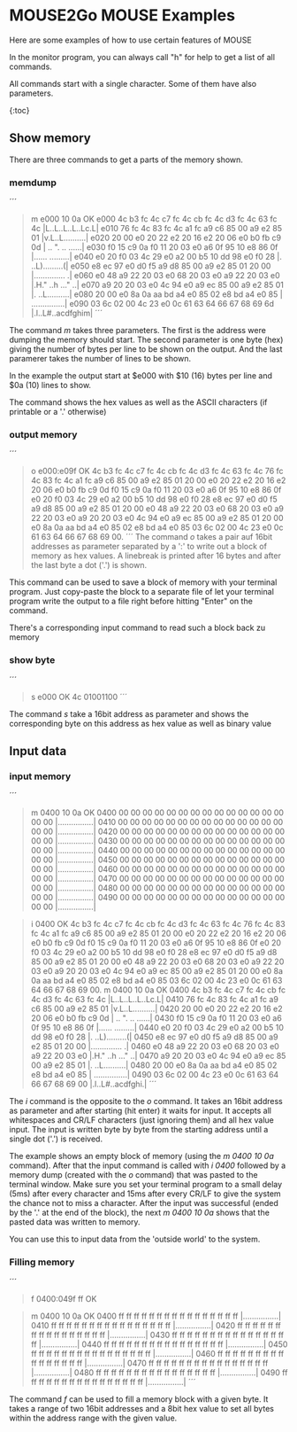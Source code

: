 # MOUSE2Go MOUSE Examples

Here are some examples of how to use certain features of MOUSE

In the monitor program, you can always call "h" for help to get a list of all commands.

All commands start with a single character. Some of them have also parameters.

{:toc}

## Show memory

There are three commands to get a parts of the memory shown.

### memdump

´´´
>m e000 10 0a OK
e000 4c b3 fc 4c c7 fc 4c cb fc 4c d3 fc 4c 63 fc 4c |L..L..L..L..Lc.L|
e010 76 fc 4c 83 fc 4c a1 fc a9 c6 85 00 a9 e2 85 01 |v.L..L..........|
e020 20 00 e0 20 22 e2 20 16 e2 20 06 e0 b0 fb c9 0d | .. ". .. ......|
e030 f0 15 c9 0a f0 11 20 03 e0 a6 0f 95 10 e8 86 0f |...... .........|
e040 e0 20 f0 03 4c 29 e0 a2 00 b5 10 dd 98 e0 f0 28 |. ..L).........(|
e050 e8 ec 97 e0 d0 f5 a9 d8 85 00 a9 e2 85 01 20 00 |.............. .|
e060 e0 48 a9 22 20 03 e0 68 20 03 e0 a9 22 20 03 e0 |.H." ..h ..." ..|
e070 a9 20 20 03 e0 4c 94 e0 a9 ec 85 00 a9 e2 85 01 |.  ..L..........|
e080 20 00 e0 8a 0a aa bd a4 e0 85 02 e8 bd a4 e0 85 | ...............|
e090 03 6c 02 00 4c 23 e0 0c 61 63 64 66 67 68 69 6d |.l..L#..acdfghim|
´´´

The command _m_ takes three parameters. The first is the address were dumping the memory should start. The second parameter is one byte (hex) giving the number of bytes per line to be shown on the output. And the last paramerer takes the number of lines to be shown. 

In the example the output start at $e000 with $10 (16) bytes per line and $0a (10) lines to show. 

The command shows the hex values as well as the ASCII characters (if printable or a '.' otherwise)

### output memory 

´´´
>o e000:e09f OK
4c b3 fc 4c c7 fc 4c cb fc 4c d3 fc 4c 63 fc 4c 
76 fc 4c 83 fc 4c a1 fc a9 c6 85 00 a9 e2 85 01 
20 00 e0 20 22 e2 20 16 e2 20 06 e0 b0 fb c9 0d 
f0 15 c9 0a f0 11 20 03 e0 a6 0f 95 10 e8 86 0f 
e0 20 f0 03 4c 29 e0 a2 00 b5 10 dd 98 e0 f0 28 
e8 ec 97 e0 d0 f5 a9 d8 85 00 a9 e2 85 01 20 00 
e0 48 a9 22 20 03 e0 68 20 03 e0 a9 22 20 03 e0 
a9 20 20 03 e0 4c 94 e0 a9 ec 85 00 a9 e2 85 01 
20 00 e0 8a 0a aa bd a4 e0 85 02 e8 bd a4 e0 85 
03 6c 02 00 4c 23 e0 0c 61 63 64 66 67 68 69 00.
´´´
The command _o_ takes a pair auf 16bit addresses as parameter separated by a ':' to write out a block of memory as hex values.
A linebreak is printed after 16 bytes and after the last byte a dot ('.') is shown. 

This command can be used to save a block of memory with your terminal program. Just copy-paste the block to a separate file of let your terminal program write the output to a file right before hitting "Enter" on the command.

There's a corresponding input command to read such a block back zu memory 

### show byte

´´´
>s e000 OK
4c 01001100
´´´

The command _s_ take a 16bit address as parameter and shows the corresponding byte on this address as hex value as well as binary value

## Input data

### input memory

´´´
>m 0400 10 0a OK
0400 00 00 00 00 00 00 00 00 00 00 00 00 00 00 00 00 |................|
0410 00 00 00 00 00 00 00 00 00 00 00 00 00 00 00 00 |................|
0420 00 00 00 00 00 00 00 00 00 00 00 00 00 00 00 00 |................|
0430 00 00 00 00 00 00 00 00 00 00 00 00 00 00 00 00 |................|
0440 00 00 00 00 00 00 00 00 00 00 00 00 00 00 00 00 |................|
0450 00 00 00 00 00 00 00 00 00 00 00 00 00 00 00 00 |................|
0460 00 00 00 00 00 00 00 00 00 00 00 00 00 00 00 00 |................|
0470 00 00 00 00 00 00 00 00 00 00 00 00 00 00 00 00 |................|
0480 00 00 00 00 00 00 00 00 00 00 00 00 00 00 00 00 |................|
0490 00 00 00 00 00 00 00 00 00 00 00 00 00 00 00 00 |................|

>i 0400 OK
4c b3 fc 4c c7 fc 4c cb fc 4c d3 fc 4c 63 fc 4c 
76 fc 4c 83 fc 4c a1 fc a9 c6 85 00 a9 e2 85 01 
20 00 e0 20 22 e2 20 16 e2 20 06 e0 b0 fb c9 0d 
f0 15 c9 0a f0 11 20 03 e0 a6 0f 95 10 e8 86 0f 
e0 20 f0 03 4c 29 e0 a2 00 b5 10 dd 98 e0 f0 28 
e8 ec 97 e0 d0 f5 a9 d8 85 00 a9 e2 85 01 20 00 
e0 48 a9 22 20 03 e0 68 20 03 e0 a9 22 20 03 e0 
a9 20 20 03 e0 4c 94 e0 a9 ec 85 00 a9 e2 85 01 
20 00 e0 8a 0a aa bd a4 e0 85 02 e8 bd a4 e0 85 
03 6c 02 00 4c 23 e0 0c 61 63 64 66 67 68 69 00.
>m 0400 10 0a OK
0400 4c b3 fc 4c c7 fc 4c cb fc 4c d3 fc 4c 63 fc 4c |L..L..L..L..Lc.L|
0410 76 fc 4c 83 fc 4c a1 fc a9 c6 85 00 a9 e2 85 01 |v.L..L..........|
0420 20 00 e0 20 22 e2 20 16 e2 20 06 e0 b0 fb c9 0d | .. ". .. ......|
0430 f0 15 c9 0a f0 11 20 03 e0 a6 0f 95 10 e8 86 0f |...... .........|
0440 e0 20 f0 03 4c 29 e0 a2 00 b5 10 dd 98 e0 f0 28 |. ..L).........(|
0450 e8 ec 97 e0 d0 f5 a9 d8 85 00 a9 e2 85 01 20 00 |.............. .|
0460 e0 48 a9 22 20 03 e0 68 20 03 e0 a9 22 20 03 e0 |.H." ..h ..." ..|
0470 a9 20 20 03 e0 4c 94 e0 a9 ec 85 00 a9 e2 85 01 |.  ..L..........|
0480 20 00 e0 8a 0a aa bd a4 e0 85 02 e8 bd a4 e0 85 | ...............|
0490 03 6c 02 00 4c 23 e0 0c 61 63 64 66 67 68 69 00 |.l..L#..acdfghi.|
´´´

The _i_ command is the opposite to the _o_ command. It takes an 16bit address as parameter and after starting (hit enter) it waits for input. It accepts all whitespaces and CR/LF characters (just ignoring them) and all hex value input. The input is written byte by byte from the starting address until a single dot ('.') is received.

The example shows an empty block of memory (using the _m 0400 10 0a_ command). After that the input command is called with _i 0400_ followed by a memory dump (created with the _o_ command) that was pasted to the terminal window. Make sure you set your terminal program to a small delay (5ms) after every character and 15ms after every CR/LF to give the system the chance not to miss a character. 
After the input was successful (ended by the '.' at the end of the block), the next _m 0400 10 0a_ shows that the pasted data was written to memory.

You can use this to input data from the 'outside world' to the system.

### Filling memory

´´´
>f 0400:049f ff OK

>m 0400 10 0a OK
0400 ff ff ff ff ff ff ff ff ff ff ff ff ff ff ff ff |................|
0410 ff ff ff ff ff ff ff ff ff ff ff ff ff ff ff ff |................|
0420 ff ff ff ff ff ff ff ff ff ff ff ff ff ff ff ff |................|
0430 ff ff ff ff ff ff ff ff ff ff ff ff ff ff ff ff |................|
0440 ff ff ff ff ff ff ff ff ff ff ff ff ff ff ff ff |................|
0450 ff ff ff ff ff ff ff ff ff ff ff ff ff ff ff ff |................|
0460 ff ff ff ff ff ff ff ff ff ff ff ff ff ff ff ff |................|
0470 ff ff ff ff ff ff ff ff ff ff ff ff ff ff ff ff |................|
0480 ff ff ff ff ff ff ff ff ff ff ff ff ff ff ff ff |................|
0490 ff ff ff ff ff ff ff ff ff ff ff ff ff ff ff ff |................|
´´´

The command _f_ can be used to fill a memory block with a given byte. It takes a range of two 16bit addresses and a 8bit hex value to set all bytes within the address range with the given value.



